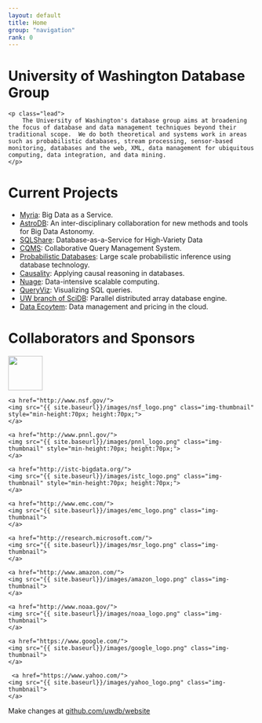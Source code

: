 ```yaml
---
layout: default
title: Home
group: "navigation"
rank: 0
---
```


<div class="jumbotron">
	<h1>University of Washington Database Group</h1>

	<p class="lead">
		The University of Washington's database group aims at broadening the focus of database and data management techniques beyond their traditional scope.  We do both theoretical and systems work in areas such as probabilistic databases, stream processing, sensor-based monitoring, databases and the web, XML, data management for ubiquitous computing, data integration, and data mining.
	</p>
</div>

# Current Projects

* [Myria](http://myria.cs.washington.edu): Big Data as a Service.
* [AstroDB](http://db.cs.washington.edu/astrodb/): An inter-disciplinary collaboration for new methods and tools for Big Data Astonomy.
* [SQLShare](http://escience.washington.edu/sqlshare): Database-as-a-Service for High-Variety Data
* [CQMS](http://cqms.cs.washington.edu/CQMS.html): Collaborative Query Management System.
* [Probabilistic Databases](http://http://homes.cs.washington.edu/~suciu/project-querycompilation.html): Large scale probabilistic inference using database technology.
* [Causality](http://people.cs.umass.edu/~ameli/projects/causality/): Applying causal reasoning in databases.
* [Nuage](http://db.cs.washington.edu/nuage/): Data-intensive scalable computing.
* [QueryViz](http://queryviz.com): Visualizing SQL queries.
* [UW branch of SciDB](http://scidb.cs.washington.edu): Parallel distributed array database engine.
* [Data Eco$y$tem](http://cloud-data-pricing.cs.washington.edu): Data management and pricing in the cloud.


# Collaborators and Sponsors

<div height="50">
    <a href="http://escience.washington.edu">
    <img src="{{ site.baseurl}}/images/eScience_logo.png" class="img-thumbnail" style="min-height:70px; height:70px;">
    </a>

    <a href="http://www.nsf.gov/">
    <img src="{{ site.baseurl}}/images/nsf_logo.png" class="img-thumbnail" style="min-height:70px; height:70px;">
    </a>

    <a href="http://www.pnnl.gov/">
    <img src="{{ site.baseurl}}/images/pnnl_logo.png" class="img-thumbnail" style="min-height:70px; height:70px;">
    </a>

    <a href="http://istc-bigdata.org/">
    <img src="{{ site.baseurl}}/images/istc_logo.png" class="img-thumbnail" style="min-height:70px; height:70px;">
    </a>

    <a href="http://www.emc.com/">
    <img src="{{ site.baseurl}}/images/emc_logo.png" class="img-thumbnail">
    </a>

    <a href="http://research.microsoft.com/">
    <img src="{{ site.baseurl}}/images/msr_logo.png" class="img-thumbnail">
    </a>

    <a href="http://www.amazon.com/">
    <img src="{{ site.baseurl}}/images/amazon_logo.png" class="img-thumbnail">
    </a>

    <a href="http://www.noaa.gov/">
    <img src="{{ site.baseurl}}/images/noaa_logo.png" class="img-thumbnail">
    </a>

    <a href="https://www.google.com/">
    <img src="{{ site.baseurl}}/images/google_logo.png" class="img-thumbnail">
    </a>

     <a href="https://www.yahoo.com/">
    <img src="{{ site.baseurl}}/images/yahoo_logo.png" class="img-thumbnail">
    </a>

</div>


Make changes at [github.com/uwdb/website](https://github.com/uwdb/website)

